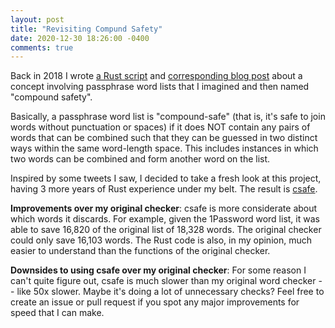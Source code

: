 ```yaml
---
layout: post
title: "Revisiting Compund Safety"
date: 2020-12-30 18:26:00 -0400
comments: true
---
```


Back in 2018 I wrote [a Rust script](https://github.com/sts10/compound-passphrase-list-safety-checker) and [corresponding blog post](https://sts10.github.io/2018/05/05/compound-passphrase-list-safety-checker.html) about a concept involving passphrase word lists that I imagined and then named "compound safety".

Basically, a passphrase word list is "compound-safe" (that is, it's safe to join words without punctuation or spaces) if it does NOT contain any pairs of words that can be combined such that they can be guessed in two distinct ways within the same word-length space. This includes instances in which two words can be combined and form another word on the list.

Inspired by some tweets I saw, I decided to take a fresh look at this project, having 3 more years of Rust experience under my belt. The result is [csafe](https://github.com/sts10/csafe). 

**Improvements over my original checker**: csafe is more considerate about which words it discards. For example, given the 1Password word list, it was able to save 16,820 of the original list of 18,328 words. The original checker could only save 16,103 words. The Rust code is also, in my opinion, much easier to understand than the functions of the original checker. 

**Downsides to using csafe over my original checker**: For some reason I can't quite figure out, csafe is much slower than my original word checker -- like 50x slower. Maybe it's doing a lot of unnecessary checks? Feel free to create an issue or pull request if you spot any major improvements for speed that I can make.
